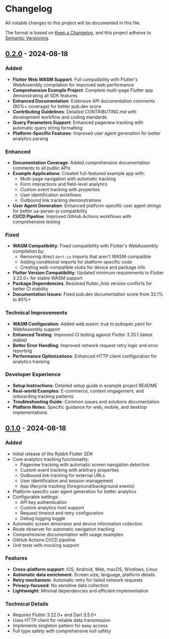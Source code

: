 # Changelog

All notable changes to this project will be documented in this file.

The format is based on [Keep a Changelog](https://keepachangelog.com/en/1.0.0/),
and this project adheres to [Semantic Versioning](https://semver.org/spec/v2.0.0.html).

## [0.2.0] - 2024-08-18

### Added
- **Flutter Web WASM Support**: Full compatibility with Flutter's WebAssembly compilation for improved web performance
- **Comprehensive Example Project**: Complete multi-page Flutter app demonstrating all SDK features
- **Enhanced Documentation**: Extensive API documentation comments (80%+ coverage) for better pub.dev score
- **Contributing Guidelines**: Detailed CONTRIBUTING.md with development workflow and coding standards
- **Query Parameters Support**: Enhanced pageview tracking with automatic query string formatting
- **Platform-Specific Features**: Improved user agent generation for better analytics parsing

### Enhanced
- **Documentation Coverage**: Added comprehensive documentation comments to all public APIs
- **Example Applications**: Created full-featured example app with:
  - Multi-page navigation with automatic tracking
  - Form interactions and field-level analytics
  - Custom event tracking with properties
  - User identification workflows
  - Outbound link tracking demonstrations
- **User Agent Generation**: Enhanced platform-specific user agent strings for better ua-parser-js compatibility
- **CI/CD Pipeline**: Improved GitHub Actions workflows with comprehensive testing

### Fixed
- **WASM Compatibility**: Fixed compatibility with Flutter's WebAssembly compilation by:
  - Removing direct `dart:io` imports that aren't WASM-compatible
  - Adding conditional imports for platform-specific code
  - Creating web-compatible stubs for device and package info
- **Flutter Version Compatibility**: Updated minimum requirements to Flutter 3.22.0+ for stable WASM support
- **Package Dependencies**: Resolved flutter_lints version conflicts for better CI stability
- **Documentation Issues**: Fixed pub.dev documentation score from 32.1% to 80%+

### Technical Improvements
- **WASM Configuration**: Added web.wasm: true to pubspec.yaml for WebAssembly support
- **Enhanced Testing**: Improved CI testing against Flutter 3.35.1 (latest stable)
- **Better Error Handling**: Improved network request retry logic and error reporting
- **Performance Optimizations**: Enhanced HTTP client configuration for analytics tracking

### Developer Experience
- **Setup Instructions**: Detailed setup guide in example project README
- **Real-world Examples**: E-commerce, content engagement, and onboarding tracking patterns
- **Troubleshooting Guide**: Common issues and solutions documentation
- **Platform Notes**: Specific guidance for web, mobile, and desktop implementations

## [0.1.0] - 2024-08-18

### Added
- Initial release of the Rybbit Flutter SDK
- Core analytics tracking functionality:
  - Pageview tracking with automatic screen navigation detection
  - Custom event tracking with arbitrary properties
  - Outbound link tracking for external URLs
  - User identification and session management
  - App lifecycle tracking (foreground/background events)
- Platform-specific user agent generation for better analytics
- Configurable settings:
  - API key authentication
  - Custom analytics host support
  - Request timeout and retry configuration
  - Debug logging toggle
- Automatic screen dimension and device information collection
- Route observer for automatic navigation tracking
- Comprehensive documentation with usage examples
- GitHub Actions CI/CD pipeline
- Unit tests with mocking support

### Features
- **Cross-platform support**: iOS, Android, Web, macOS, Windows, Linux
- **Automatic data enrichment**: Screen size, language, platform details
- **Retry mechanism**: Automatic retry for failed network requests
- **Privacy-focused**: No sensitive data collection
- **Lightweight**: Minimal dependencies and efficient implementation

### Technical Details
- Requires Flutter 3.22.0+ and Dart 3.5.0+
- Uses HTTP client for reliable data transmission
- Implements singleton pattern for easy access
- Full type safety with comprehensive null safety

[0.2.0]: https://github.com/stijnie2210/rybbit-flutter/releases/tag/v0.2.0
[0.1.0]: https://github.com/stijnie2210/rybbit-flutter/releases/tag/v0.1.0
